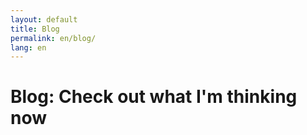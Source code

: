 ```yaml
---
layout: default
title: Blog
permalink: en/blog/
lang: en
---
```


# Blog: Check out what I'm thinking now

